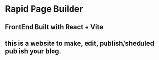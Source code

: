 # Rapid Page Builder

## FrontEnd Built with React + Vite

## this is a website to make, edit, publish/sheduled publish your blog.



